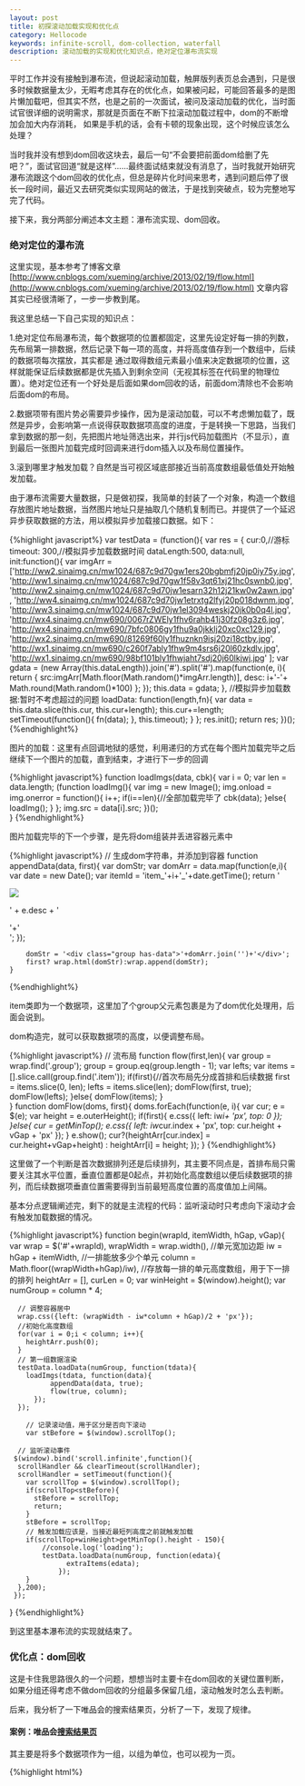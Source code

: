 ```yaml
---
layout: post
title: 初探滚动加载实现和优化点
category: Hellocode
keywords: infinite-scroll, dom-collection, waterfall
description: 滚动加载的实现和优化知识点，绝对定位瀑布流实现
---
```



平时工作并没有接触到瀑布流，但说起滚动加载，触屏版列表页总会遇到，只是很多时候数据量太少，无暇考虑其存在的优化点，如果被问起，可能回答最多的是图片懒加载吧，但其实不然，也是之前的一次面试，被问及滚动加载的优化，当时面试官很详细的说明需求，那就是页面在不断下拉滚动加载过程中，dom的不断增加会加大内存消耗， 如果是手机的话，会有卡顿的现象出现，这个时候应该怎么处理？

<style>
  svg{width:400px;height:400px;margin:0 auto}svg.infscroll{vector-effect:non-scaling-stroke}svg *{vector-effect:inherit}#browser .viewport{stroke:red;stroke-width:4;fill:none}#browser .viewport text{stroke:none;fill:red}.whitener{stroke:none;fill:rgba(255,255,255,0.54)}#runway{stroke:url(#linear);stroke-width:2;fill:none}#runway+text{fill:blue;stroke:none}.pages>use{stroke:none;fill:none}.pages>use:nth-child(1){animation:page1 10s infinite}.pages>use:nth-child(2){animation:page2 10s infinite}.pages>use:nth-child(3){animation:page3 10s infinite}.pages>use:nth-child(4){animation:page4 10s infinite}.pages>use:nth-child(5){animation:pagew1 10s infinite}.pages>use:nth-child(6){animation:pagew2 10s infinite}.pages>use:nth-child(7){animation:pagew3 10s infinite}.pages>use:nth-child(8){animation:pagew4 10s infinite}.pages{animation:items 10s infinite}@keyframes items{0%{transform:translateY(0px)}16%,20%{transform:translateY(-80px)}32%,36%{transform:translateY(-480px)}48%,52%{transform:translateY(-800px)}64%,68%{transform:translateY(-880px)}80%,84%{transform:translateY(-802px)}96%,100%{transform:translateY(-480px)}}@keyframes page1{0%{stroke:#000;fill:yellow}16%,20%{stroke:#000;fill:yellow}32%,36%{stroke:#000;fill:yellow}48%,52%{stroke:#000;fill:none}64%,68%{stroke:#000;fill:none}80%,84%{stroke:#000;fill:yellow}96%,100%{stroke:#000;fill:yellow}}@keyframes page2{0%{stroke:none;fill:none}16%,20%{stroke:#000;fill:yellow}32%,36%{stroke:#000;fill:yellow}48%,52%{stroke:#000;fill:yellow}64%,68%{stroke:#000;fill:yellow}80%,84%{stroke:#000;fill:yellow}96%,100%{stroke:#000;fill:yellow}}@keyframes page3{0%{stroke:none;fill:none}16%,20%{stroke:none;fill:none}32%,36%{stroke:#000;fill:yellow}48%,52%{stroke:#000;fill:yellow}64%,68%{stroke:#000;fill:yellow}80%,84%{stroke:#000;fill:yellow}96%,100%{stroke:#000;fill:yellow}}@keyframes page4{0%{stroke:none;fill:none}16%,20%{stroke:none;fill:none}32%,36%{stroke:none;fill:none}48%,52%{stroke:none;fill:none}64%,68%{stroke:#000;fill:yellow}80%,84%{stroke:#000;fill:yellow}96%,100%{stroke:#000;fill:none}}
</style>

当时我并没有想到dom回收这块去，最后一句“不会要把前面dom给删了先吧？”，面试官回道“就是这样”……最终面试结束就没有消息了，当时我就开始研究瀑布流跟这个dom回收的优化点，但总是碎片化时间来思考，遇到问题后停了很长一段时间，最近又去研究类似实现网站的做法，于是找到突破点，较为完整地写完了代码。

接下来，我分两部分阐述本文主题：瀑布流实现、dom回收。

### 绝对定位的瀑布流

这里实现，基本参考了博客文章 [http://www.cnblogs.com/xueming/archive/2013/02/19/flow.html](http://www.cnblogs.com/xueming/archive/2013/02/19/flow.html) 文章内容其实已经很清晰了，一步一步教到尾。

我这里总结一下自己实现的知识点：

1.绝对定位布局瀑布流，每个数据项的位置都固定，这里先设定好每一排的列数，先布局第一排数据，然后记录下每一项的高度，并将高度值存到一个数组中，后续的数据项每次摆放，其实都是 通过取得数组元素最小值来决定数据项的位置，这样就能保证后续数据都是优先插入到剩余空间（无视其标签在代码里的物理位置）。绝对定位还有一个好处是后面如果dom回收的话，前面dom清除也不会影响后面dom的布局。

2.数据项带有图片势必需要异步操作，因为是滚动加载，可以不考虑懒加载了，既然是异步，会影响第一点说得获取数据项高度的进度，于是转换一下思路，当我们拿到数据的那一刻，先把图片地址筛选出来，并行js代码加载图片（不显示），直到最后一张图片加载完成时回调来进行dom插入以及布局位置操作。

3.滚到哪里才触发加载？自然是当可视区域底部接近当前高度数组最低值处开始触发加载。

由于瀑布流需要大量数据，只是做初探，我简单的封装了一个对象，构造一个数组存放图片地址数据，当然图片地址只是抽取几个随机复制而已。并提供了一个延迟异步获取数据的方法，用以模拟异步加载接口数据。如下：

{%highlight javascript%}
var testData = (function(){
    var res = {
      cur:0,//游标
      timeout: 300,//模拟异步加载数据时间
      dataLength:500,
      data:null,
      init:function(){
        var imgArr = ['http://ww2.sinaimg.cn/mw1024/687c9d70gw1ers20bgbmfj20jp0iy75y.jpg',
        'http://ww1.sinaimg.cn/mw1024/687c9d70gw1f58v3qt61xj21hc0swnb0.jpg',
        'http://ww2.sinaimg.cn/mw1024/687c9d70jw1esarn32h12j21kw0w2awn.jpg',
        'http://ww4.sinaimg.cn/mw1024/687c9d70jw1etrxtg2lfyj20p018dwnm.jpg',
        'http://ww3.sinaimg.cn/mw1024/687c9d70jw1el3094weskj20jk0b0q4l.jpg',
        'http://wx4.sinaimg.cn/mw690/0067rZWEly1fhv6rahb41j30fz08g3z6.jpg',
        'http://wx4.sinaimg.cn/mw690/7bfc0806gy1fhu9a0jkklj20xc0xc129.jpg',
        'http://wx2.sinaimg.cn/mw690/81269f60ly1fhuznkn9isj20zi18ctby.jpg',
        'http://wx1.sinaimg.cn/mw690/c260f7ably1fhw9m4srs6j20l60zkdlv.jpg',
        'http://wx1.sinaimg.cn/mw690/98bf101bly1fhwjaht7sdj20j60lkjwj.jpg'
          ];
        var gdata = (new Array(this.dataLength)).join('#').split('#').map(function(e, i){
          return {
            src:imgArr[Math.floor(Math.random()*imgArr.length)],
            desc: i+'-'+ Math.round(Math.random()*100)
          };
        });
        this.data = gdata;
      },
      //模拟异步加载数据:暂时不考虑超过的问题
      loadData: function(length,fn){
        var data = this.data.slice(this.cur, this.cur+length);
        this.cur+=length;
        setTimeout(function(){
          fn(data);
        }, this.timeout);
      }
    };
    res.init();
    return res;
  })();
{%endhighlight%}

图片的加载：这里有点回调地狱的感觉，利用递归的方式在每个图片加载完毕之后继续下一个图片的加载，直到结束，才进行下一步的回调

{%highlight javascript%}
function loadImgs(data, cbk){
      var i = 0;
      var len = data.length;
      (function loadImg(){
          var img = new Image();
          img.onload = img.onerror = function(){
              i++;
              if(i==len){//全部加载完毕了
                  cbk(data);
              }else{
                  loadImg();
              }
          };
          img.src = data[i].src; 
      })();   
  }
{%endhighlight%}

图片加载完毕的下一个步骤，是先将dom组装并丢进容器元素中

{%highlight javascript%}
  // 生成dom字符串，并添加到容器
    function appendData(data, first){
      var domStr;
        var domArr = data.map(function(e,i){
            var date = new Date();
            var itemId = 'item_'+i+'_'+date.getTime();
            return '<div class="item" id="'
                + itemId 
                +'"><img src="'+e.src+'" /><p>' + e.desc + '</p>'+'</div>';
        });
        
        domStr = '<div class="group has-data">'+domArr.join('')+'</div>';
        first? wrap.html(domStr):wrap.append(domStr);
    }
{%endhighlight%}

item类即为一个数据项，这里加了个group父元素包裹是为了dom优化处理用，后面会说到。

dom构造完，就可以获取数据项的高度，以便调整布局。

{%highlight javascript%}
    // 流布局
    function flow(first,len){
        var group = wrap.find('.group');
        group = group.eq(group.length - 1);
        var lefts;
        var items = [].slice.call(group.find('.item'));
        if(first){//首次布局先分成首排和后续数据
          first = items.slice(0, len);
          lefts = items.slice(len);
          domFlow(first, true);
          domFlow(lefts);
        }else{
          domFlow(items);
        }  
    }
    function domFlow(doms, first){
      doms.forEach(function(e, i){
            var cur;
            e = $(e);
            var height = e.outerHeight();
            if(first){
              e.css({
                  left: iw*i+ 'px',
                  top: 0
              });
            }else{
              cur = getMinTop();
              e.css({
                  left: iw*cur.index + 'px',
                  top: cur.height + vGap + 'px'
              });
            }
            e.show();
            cur?(heightArr[cur.index] = cur.height+vGap+height)
            : heightArr[i] = height;
        });
    }
{%endhighlight%}

这里做了一个判断是首次数据排列还是后续排列，其主要不同点是，首排布局只需要关注其水平位置，垂直位置都是0起点，并初始化高度数组以便后续数据项的排列，而后续数据项垂直位置需要得到当前最短高度位置的高度值加上间隔。

基本分点逻辑阐述完，剩下的就是主流程的代码：监听滚动时只考虑向下滚动才会有触发加载数据的情况。

{%highlight javascript%}
function begin(wrapId, itemWidth, hGap, vGap){
    var wrap = $('#'+wrapId),
      wrapWidth = wrap.width(),
      //单元宽加边距
      iw = hGap + itemWidth,
      //一排能放多少个单元
      column = Math.floor((wrapWidth+hGap)/iw),
      //存放每一排的单元高度数组，用于下一排的排列
      heightArr = [],
      curLen = 0;
    var winHeight = $(window).height();
    var numGroup = column * 4;

      // 调整容器居中
      wrap.css({left: (wrapWidth - iw*column + hGap)/2 + 'px'});
      //初始化高度数组
      for(var i = 0;i < column; i++){
        heightArr.push(0);
      }
      // 第一组数据渲染
      testData.loadData(numGroup, function(tdata){
        loadImgs(tdata, function(data){
              appendData(data, true);
              flow(true, column);
          });
      });
        
        // 记录滚动值，用于区分是否向下滚动
        var stBefore = $(window).scrollTop();

      // 监听滚动事件
     $(window).bind('scroll.infinite',function(){
      scrollHandler && clearTimeout(scrollHandler);
      scrollHandler = setTimeout(function(){
        var scrollTop = $(window).scrollTop();
        if(scrollTop<stBefore){
          stBefore = scrollTop;
          return;
        }
        stBefore = scrollTop;
        // 触发加载应该是，当接近最短列高度之前就触发加载
        if(scrollTop+winHeight>getMinTop().height - 150){
            //console.log('loading');
            testData.loadData(numGroup, function(edata){
                  extraItems(edata);
                });
        }
      },200);
     });

  }
{%endhighlight%}

到这里基本瀑布流的实现就结束了。


### 优化点：dom回收

这是卡住我思路很久的一个问题，想想当时主要卡在dom回收的关键位置判断，如果分组还得考虑不做dom回收的分组最多保留几组，滚动触发时怎么去判断。

后来，我分析了一下唯品会的搜索结果页，分析了一下，发现了规律。

#### 案例：唯品会[搜索结果页](https://m.vip.com/searchlist.html?q=安踏)

其主要是将多个数据项作为一组，以组为单位，也可以视为一页。

{%highlight html%}
<div id="J-list-view" class="u-product-list" style="min-height: 1px;">
    <div class="J-list-page list-view-page" data-page="3" style="height: 4580px;" clearout="true"></div>
</div>
{%endhighlight%}


基本规则：

1.每组20个item，如果向下滚动时，保持list-view-page 有实体内容的个数在3-4，多余部分则清空内容，并设置height以及clearout=true

2.一般向下滚动的话，有实体item的list-view-page一般都为3个，当页面往回滚时，会出现实体item 的page最多四个的情况。（来回滑动过程中，假设当前页有page i和i+1, 此时具有实体的page不在可视范围的还有i-1和i+2，只有当i离开视口，i-1才会释放实体，也只有i+1顶部离开视口，i+2才会释放实体）。

3.当前可视范围内的页，需要保证其上下临近页都有实体item，假设页2在向下滑动过程中离开可视范围，那么页1实体清空，当页2往回滑动底部进入可视范围，则恢复页1的实体item，同样，往回滚动后又正向滚动，页2顶部进入可视范围时，页3恢复实体。

4.对于新加载页，规则是，假设页3最后一个item进入可视范围，则开始加载页4的内容，保证再继续滑动过程中能顺畅浏览。

这么表达貌似有点懵逼，于是用svg做了个简单的动画（可能需要用chrome才能有效果）。可以[戳这里去看代码](http://runjs.cn/detail/7zgdevpk)

<svg xmlns="http://www.w3.org/2000/svg" xmlns:xlink="http://www.w3.org/1999/xlink" viewBox="0 -800 800 1800" class="infscroll" preserveAspectRatio="xMidYMid meet" style="vector-effect: non-scaling-stroke;background-color:white;"><defs><linearGradient id="linear" x1="0%" y1="0%" x2="0%" y2="1000%"><stop offset="0%" stop-color="rgba(0, 0, 255, 0)"></stop><stop offset="5%" stop-color="rgba(0, 0, 255, 1)"></stop></linearGradient><g id="page"><rect x="50" y="0" width="200" height="400"></rect>     <text class="ptext" x="60" y="50"  font-size="36">page</text></g></defs><g id="runway"><rect x="0" y="-500" width="300" height="2280"></rect></g><text x="100" y="0" transform="rotate(-90)" font-size="60">html</text><g class="pages">    <use xlink:href="#page" x="0" y="0"></use><use xlink:href="#page" x="0" y="401"></use><use xlink:href="#page" x="0" y="802"></use>    <use xlink:href="#page" x="0" y="1203"></use></g><g id="browser"><g class="viewport"><rect x="0" y="0" width="300" height="300"></rect><text x="-300" y="-32" transform="rotate(-90)" font-size="64">Viewport</text></g></g>  <g id="claim">    <text x="400" y="0" font-size="64">背景色代表page有实体内容</text>    <text x="400" fill="red" y="80" font-size="64">page滑到接近底部加载page</text>    <text x="400" y="160" font-size="64">保证可视page的临近有内容</text>  </g></svg>

由此，再总结一下大概的逻辑是：（这里保证每个分组总高度比屏幕高度要大）

1.当页面滚动事件触发，获取当前滚动位置是否即将到达瀑布流底部，是则加载新数据，否则不作为(也不是不作为，是不加载新数据)。

2.因为瀑布流分组的话，高度是不定的，所以需要将分组的顶部高度存储到一个数组（heightGroup）中。

3.不考虑什么幅度问题，滚动事件触发后，得到屏幕顶部和底部所在页面的相对位置，得出在视野内的分组（1-2个）， 假设为n和n+1, 那么n-2以及n-(2+)就需要被释放掉，另一个方向需要考虑n+1是否在视野，是则n+2以及之后的分组都要释放，否则从n+3开始算起。

关于分组的缓存以及位置，我们可以用两个数组来存储，只需要在上一步里提到的flow方法中，做记录即可

{%highlight javascript%}
//缓存每一组起点高度（当前组结尾最短位置就是下一组的起点）
var minTop = getMinTop();
cacheTop.push(minTop.height);
//缓存每一组dom
cacheDom.push(group.html());
{%endhighlight%}

根据高度值计算其在那个分组范围内:

{%highlight javascript%}
//返回指定高度所在的分组序号（0开始）
function beforeWho(height){
  var i = 0,
    len = cacheTop.length;
  for(;i<len;i++){
    if(cacheTop[i]>height){
      break;
    }
  }
  return i-1;
}
{%endhighlight%}

通过滚动事件触发，可以获得滚动高度值，即可获得可视区域的顶部和底部，再根据这两个位置得出可视区域的两个分组（或者一个），为装有数据项的分组添加has-data类做标识。

{%highlight javascript%}
//两个分组的索引值
function groupBetter(uIndex, dIndex){
    var groups = wrap.find('.group');
    
    $.each(groups,function(index, group){
      group = $(group);
      if(index==uIndex||index==uIndex-1||index==dIndex||index==dIndex+1){
        if(!group.hasClass('has-data')){
          group.html(cacheDom[index]).addClass('has-data');
        }
      }else{
        group.html('').removeClass('has-data');
      }
    });

}
{%endhighlight%}

到此，基本代码写完，下面附上完整版

{%highlight javascript%}
(function(){
  // 构造测试数据
  var testData = (function(){
    var res = {
      cur:0,//游标
      timeout: 300,//模拟异步加载数据时间
      dataLength:500,
      data:null,
      init:function(){
        var imgArr = ['http://ww2.sinaimg.cn/mw1024/687c9d70gw1ers20bgbmfj20jp0iy75y.jpg',
        'http://ww1.sinaimg.cn/mw1024/687c9d70gw1f58v3qt61xj21hc0swnb0.jpg',
        'http://ww2.sinaimg.cn/mw1024/687c9d70jw1esarn32h12j21kw0w2awn.jpg',
        'http://ww4.sinaimg.cn/mw1024/687c9d70jw1etrxtg2lfyj20p018dwnm.jpg',
        'http://ww3.sinaimg.cn/mw1024/687c9d70jw1el3094weskj20jk0b0q4l.jpg',
        'http://wx4.sinaimg.cn/mw690/0067rZWEly1fhv6rahb41j30fz08g3z6.jpg',
        'http://wx4.sinaimg.cn/mw690/7bfc0806gy1fhu9a0jkklj20xc0xc129.jpg',
        'http://wx2.sinaimg.cn/mw690/81269f60ly1fhuznkn9isj20zi18ctby.jpg',
        'http://wx1.sinaimg.cn/mw690/c260f7ably1fhw9m4srs6j20l60zkdlv.jpg',
        'http://wx1.sinaimg.cn/mw690/98bf101bly1fhwjaht7sdj20j60lkjwj.jpg'
          ];
        var gdata = (new Array(this.dataLength)).join('#').split('#').map(function(e, i){
          return {
            src:imgArr[Math.floor(Math.random()*imgArr.length)],
            desc: i+'-'+ Math.round(Math.random()*100)
          };
        });
        this.data = gdata;
      },
      //模拟异步加载数据:暂时不考虑超过的问题
      loadData: function(length,fn){
        var data = this.data.slice(this.cur, this.cur+length);
        this.cur+=length;
        setTimeout(function(){
          fn(data);
        }, this.timeout);
      }
    };
    res.init();
    return res;
  })();

  //接受参数 wrapId\hGap\vGap\itemWidth\heightArr\column
  begin('wrap', 300, 20, 20);
  var resizeHandler,
    scrollHandler;
  // 监听窗口调整
  $(window).resize(function(){
    resizeHandler && clearTimeout(resizeHandler);
    resizeHandler = setTimeout(function(){
      //console.log(document.documentElement.clientWidth,$('#wrap').width());
      $(window).unbind('scroll.infinite');
      begin('wrap', 300, 20, 20);

    }, 200);
  });

  function begin(wrapId, itemWidth, hGap, vGap){
    var wrap = $('#'+wrapId),
      wrapWidth = wrap.width(),
      cacheDom = [],
      cacheTop = [0],
      //单元宽加边距
      iw = hGap + itemWidth,
      //一排能放多少个单元
      column = Math.floor((wrapWidth+hGap)/iw),
      //存放每一排的单元高度数组，用于下一排的排列
      heightArr = [],
      curLen = 0;
    var winHeight = $(window).height();
    var numGroup = column * 4;

      // 调整容器居中
      wrap.css({left: (wrapWidth - iw*column + hGap)/2 + 'px'});
      //初始化高度数组
      for(var i = 0;i < column; i++){
        heightArr.push(0);
      }

      // 第一组数据渲染
      testData.loadData(numGroup, function(tdata){
        loadImgs(tdata, function(data){
              appendData(data, true);
              flow(true, column);
          });
      });
        
        // 记录滚动值，用于区分是否向下滚动

        var stBefore = $(window).scrollTop();

      // 监听滚动事件
     $(window).bind('scroll.infinite',function(){
      scrollHandler && clearTimeout(scrollHandler);
      scrollHandler = setTimeout(function(){
        var scrollTop = $(window).scrollTop();
        //console.log(scrollTop, winHeight,getMinTop().height);
        var upIndex = beforeWho(scrollTop),
          downIndex = beforeWho(scrollTop + winHeight);

          groupBetter(upIndex, downIndex);
        if(scrollTop<stBefore){
          stBefore = scrollTop;
          return;
        }
        stBefore = scrollTop;
        //console.log(scrollTop);
        // 触发加载应该是，当接近最短列高度之前就触发加载
        if(scrollTop+winHeight>getMinTop().height - 150){
            //console.log('loading');
            testData.loadData(numGroup, function(edata){
                  extraItems(edata);
                });
        }
      },200);
     });

     function groupBetter(uIndex, dIndex){
      var groups = wrap.find('.group');
      
      $.each(groups,function(index, group){
        group = $(group);
        if(index==uIndex||index==uIndex-1||index==dIndex||index==dIndex+1){
          if(!group.hasClass('has-data')){
            group.html(cacheDom[index]).addClass('has-data');
          }
        }else{
          group.html('').removeClass('has-data');
        }
      });

     }

    // 获取最短一列的高度和列序号
    function getMinTop(){
        var res = heightArr[0],
            ri = 0;
        heightArr.slice(1).forEach(function(e, i){
            if(e<res){
                res = e;
                ri = i+1;
            }
        })
        return {
            height: res,
            index: ri
        };
    }

    // 继续加载数据
    function extraItems(data){
      if(!data.length){
        return;
      }
       // 对数据进行 加载图片 ， 加载完之后 dom字符串生成， 生成后添加到容器，添加完进行布局处理 
        loadImgs(data, function(data){
            appendData(data);
            flow(false);
        });
        
    }
    //返回指定高度所在的分组序号（0开始）
    function beforeWho(height){
      var i = 0,
        len = cacheTop.length;
      for(;i<len;i++){
        if(cacheTop[i]>height){
          break;
        }
      }
      return i-1;
    }

    //对容器内往后的内容做布局，分第一组数据和后续数据布局
    //第一组要做有个步骤，一个是针对首排，一个是剩下的布局（可以当做第二组）
    function flow(first,len){
        var group = wrap.find('.group');
        group = group.eq(group.length - 1);
        var lefts;
        var items = [].slice.call(group.find('.item'));
        if(first){
          first = items.slice(0, len);
          lefts = items.slice(len);
          domFlow(first, true);
          domFlow(lefts);
        }else{
          domFlow(items);
        }
        //缓存每一组起点高度（当前组结尾最短位置就是下一组的起点）
        var minTop = getMinTop();
        cacheTop.push(minTop.height);
        //缓存每一组dom
        cacheDom.push(group.html());
        //group.height(minTop.height);
        //console.log(cacheDom);
    }

    function domFlow(doms, first){
      doms.forEach(function(e, i){
            var cur;
            e = $(e);
            var height = e.outerHeight();
            if(first){
              e.css({
                  left: iw*i+ 'px',
                  top: 0
              });
            }else{
              cur = getMinTop();
              e.css({
                  left: iw*cur.index + 'px',
                  top: cur.height + vGap + 'px'
              });
            }
            e.show();
            cur?(heightArr[cur.index] = cur.height+vGap+height)
            : heightArr[i] = height;
        });
        //wrap.css({height: getMaxTop().height+200});
    }

    // 生成dom字符串，并添加到容器
    function appendData(data, first){//是否还有必要加id？
      var domStr;
        var domArr = data.map(function(e,i){
            var date = new Date();
            var itemId = 'item_'+i+'_'+date.getTime();
            return '<div class="item" id="'
                + itemId 
                +'"><img src="'+e.src+'" /><p>' + e.desc + '</p>'+'</div>';
        });
        
        domStr = '<div class="group has-data">'+domArr.join('')+'</div>';
        first? wrap.html(domStr):wrap.append(domStr);
    }

    //加载所有图片后触发回调
    function loadImgs(data, cbk){
        var i = 0;
        var len = data.length;
        (function loadImg(){
            var img = new Image();
            img.onload = img.onerror = function(){
                i++;
                if(i==len){//全部加载完毕了
                    cbk(data);
                }else{
                    loadImg();
                }
            };
            img.src = data[i].src; 
        })();
        
    }
  }
})();
{%endhighlight%}

总结，没想到的是纠结了我那么久的一个实现，写完才两百行代码，当然这其中也要归功于jQuery的方便，虽然这样整体大致实现了要求，但其还是有一些限制或者我还没考虑到的问题，相比于花瓣网的实现，还没分析出个结论来，但想想这块也是蛮复杂的，如果是普通的列表滚动加载，其实还好做一些，也不用弄绝对定位，也有不少网站的滚动加载并非无线滚动，而是滚动到一定高度之后变成了分页，心想那样的做法感觉没这般复杂了。
